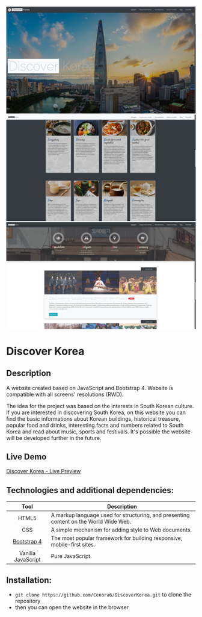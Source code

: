 ![](assets/preview/preview-1.png)
![](assets/preview/preview-2.png)
![](assets/preview/preview-3.png)

# Discover Korea

## Description
A website created based on JavaScript and Bootstrap 4. Website is compatible with all screens' resolutions (RWD). 

The idea for the project was based on the interests in South Korean culture. If you are interested in discovering South Korea, on this website you can find the basic informations about Korean buildings, historical treasure, popular food and drinks, interesting facts and numbers related to South Korea and read about music, sports and festivals. It's possible the website will be developed further in the future.
  
## Live Demo
[Discover Korea - Live Preview](https://cenora6.github.io/DiscoverKorea/)

## Technologies and additional dependencies:

| Tool | Description |
| :-------------:|--------------|
| HTML5 | A markup language used for structuring, and presenting content on the World Wide Web. |
| CSS | A simple mechanism for adding style to Web documents. |
| [Bootstrap 4](https://www.npmjs.com/package/bootstrap/) | The most popular framework for building responsive, mobile-first sites. |
| Vanilla JavaScript | Pure JavaScript. |

## Installation:
-  ```git clone https://github.com/Cenora6/DiscoverKorea.git``` to clone the repository
- then you can open the website in the browser
